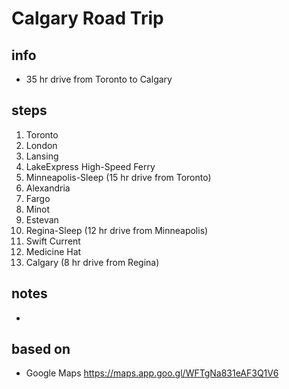 # Calgary Road Trip  

## info  
* 35 hr drive from Toronto to Calgary

## steps  
1. Toronto
2. London
3. Lansing
4. LakeExpress High-Speed Ferry
5. Minneapolis-Sleep (15 hr drive from Toronto) 
6. Alexandria
7. Fargo
8. Minot
9. Estevan
10. Regina-Sleep (12 hr drive from Minneapolis)
11. Swift Current
12. Medicine Hat
13. Calgary (8 hr drive from Regina) 

## notes  
*  

## based on  
*  Google Maps https://maps.app.goo.gl/WFTgNa831eAF3Q1V6 

